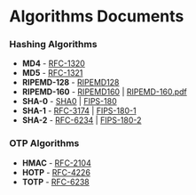 # Algorithms Documents

### Hashing Algorithms
* **MD4** - [RFC-1320](rfc1320.txt)
* **MD5** - [RFC-1321](rfc1321.txt)
* **RIPEMD-128** - [RIPEMD128](ripemd128.txt)
* **RIPEMD-160** - [RIPEMD160](ripemd160.txt) | [RIPEMD-160.pdf](RIPEMD-160.pdf)
* **SHA-0** - [SHA0](SHA0.txt) | [FIPS-180](FIPS-180_SHA0_(1993).pdf)
* **SHA-1** - [RFC-3174](rfc3174.txt) | [FIPS-180-1](FIPS-180-1_SHA1_(1995).pdf)
* **SHA-2** - [RFC-6234](rfc6234.txt) | [FIPS-180-2](FIPS-180-2_SHA-2_(2002+2004).pdf)

### OTP Algorithms
* **HMAC** - [RFC-2104](rfc2104.txt)
* **HOTP** - [RFC-4226](rfc4226.txt)
* **TOTP** - [RFC-6238](rfc6238.txt)
